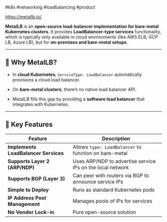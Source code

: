 #k8s #networking #loadbalancing #product

https://metallb.io/

**MetalLB** is an **open-source load-balancer implementation for bare-metal Kubernetes clusters**. It provides **LoadBalancer-type services** functionality, which is typically only available in cloud environments (like AWS ELB, GCP LB, Azure LB), but for **on-premises and bare-metal setups**.

---

## 🔹 Why MetalLB?

- In **cloud Kubernetes**, `ServiceType: LoadBalancer` automatically provisions a cloud load balancer.
    
- On **bare-metal clusters**, there’s no native load balancer API.
    
- MetalLB fills this gap by providing a **software load balancer** that integrates with Kubernetes.
    

---

## 🔹 Key Features

| Feature                              | Description                                                |
| ------------------------------------ | ---------------------------------------------------------- |
| **Implements LoadBalancer Services** | Allows `type: LoadBalancer` to function on bare-metal      |
| **Supports Layer 2 (ARP/NDP)**       | Uses ARP/NDP to advertise service IPs on the local network |
| **Supports BGP (Layer 3)**           | Can peer with routers via BGP to announce service IPs      |
| **Simple to Deploy**                 | Runs as standard Kubernetes pods                           |
| **IP Address Pool Management**       | Manages pools of IPs for services                          |
| **No Vendor Lock-in**                | Pure open-source solution                                  |